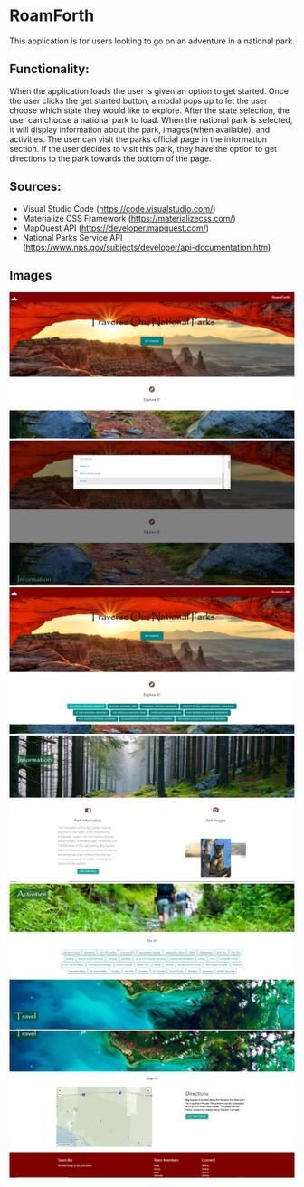 # RoamForth

This application is for users looking to go on an adventure in a national park.

## Functionality:

When the application loads the user is given an option to get started. Once the user clicks the get started button, a modal pops up to let the user choose which state they would like to explore. After the state selection, the user can choose a national park to load. When the national park is selected, it will display information about the park, images(when available), and activities. The user can visit the parks official page in the information section. If the user decides to visit this park, they have the option to get directions to the park towards the bottom of the page.

## Sources: 

- Visual Studio Code (https://code.visualstudio.com/)
- Materialize CSS Framework (https://materializecss.com/)
- MapQuest API (https://developer.mapquest.com/)
- National Parks Service API (https://www.nps.gov/subjects/developer/api-documentation.htm)

## Images

![Roam Forth ](assets/site-images/RoamForth.png)
![Roam Forth 1](assets/site-images/RoamForth1.png)
![Roam Forth 2](assets/site-images/RoamForth2.png)
![Roam Forth 3](assets/site-images/RoamForth3.png)
![Roam Forth 4](assets/site-images/RoamForth4.png)
![Roam Forth 5](assets/site-images/RoamForth5.png)
